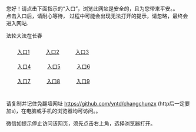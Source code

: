 您好！请点击下面指示的“入口”，浏览此网站是安全的，且为您带来平安。。 <br/>
点击入口后，请耐心等待， 过程中可能会出现无法打开的提示，请忽略，最终会进入网站. </br>

法轮大法在长春<br/>
<div style="padding:10px"><a style="margin:20px" target="_blank" href="https://d1ldh6rn4qv1k6.cloudfront.net/2Qpsp?tukznabb" id="ccLink1" rel="nofollow">入口1</a> <a target="_blank" style="margin:20px" href="https://d2ya95gfd2v4tc.cloudfront.net/2Qpsp?ljjuv" id="ccLink2" rel="nofollow">入口2</a> <a style="margin:20px" target="_blank" href="https://d3mvs09xgi6rjk.cloudfront.net/2Qpsp?imauq" id="ccLink3" rel="nofollow">入口3</a></div>

<div style="padding:10px" ><a style="margin:20px" target="_blank" href="https://d1ldh6rn4qv1k6.cloudfront.net/2Qpsp?tukznabb" id="ccLink4" rel="nofollow">入口4</a> <a style="margin:20px" href="https://d2ya95gfd2v4tc.cloudfront.net/2Qpsp?ljjuv" target="_blank" id="ccLink5" rel="nofollow">入口5</a> <a style="margin:20px" href="https://d3mvs09xgi6rjk.cloudfront.net/2Qpsp?imauq" target="_blank" id="ccLink6" rel="nofollow">入口6</a></div>

<div style="padding:10px"><a style="margin:20px" target="_blank" href="https://d1ldh6rn4qv1k6.cloudfront.net/2Qpsp?tukznabb" id="ccLink7" rel="nofollow">入口7</a> <a style="margin:20px" href="https://d2ya95gfd2v4tc.cloudfront.net/2Qpsp?ljjuv" target="_blank" id="ccLink8" rel="nofollow">入口8</a> <a style="margin:20px" target="_blank" href="https://d3mvs09xgi6rjk.cloudfront.net/2Qpsp?imauq" id="ccLink9" rel="nofollow">入口9</a></div>

<br/>



请复制并记住免翻墙网址 https://github.com/yntd/changchunzx (http后一定要加s)，在电脑或手机的浏览器均可访问。。<br/>

微信如提示停止访问该网页，须先点击右上角，选择浏览器打开。
